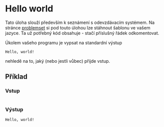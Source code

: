 # Hello world

Tato úloha slouží především k seznámení s odevzdávacím systémem. Na
stránce [problemset](https://pardubicky-hacker.delta-skola.cz/team/problems?cid=6) si pod touto úlohou lze stáhnout
šablonu ve vašem jazyce. Ta už potřebný kód obsahuje - stačí příslušný řádek odkomentovat.

Úkolem vašeho programu je vypsat na standardní výstup

```
Hello, world!
```

nehledě na to, jaký (nebo jestli vůbec) přijde vstup.

## Příklad

### Vstup

```
```

### Výstup

```
Hello, world!
```

